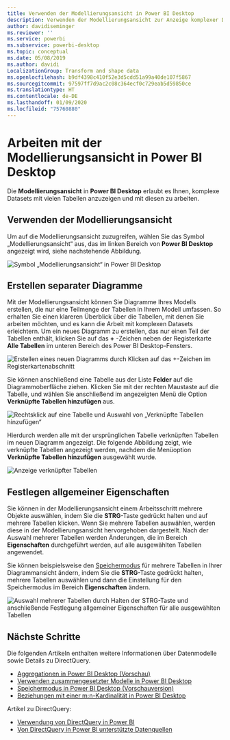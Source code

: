 ```yaml
---
title: Verwenden der Modellierungsansicht in Power BI Desktop
description: Verwenden der Modellierungsansicht zur Anzeige komplexer Datasets in einem visuellen Format in Power BI Desktop
author: davidiseminger
ms.reviewer: ''
ms.service: powerbi
ms.subservice: powerbi-desktop
ms.topic: conceptual
ms.date: 05/08/2019
ms.author: davidi
LocalizationGroup: Transform and shape data
ms.openlocfilehash: b9df4398c410f52e3d5cdd51a99a40de107f5867
ms.sourcegitcommit: 97597ff7d9ac2c08c364ecf0c729eab5d59850ce
ms.translationtype: HT
ms.contentlocale: de-DE
ms.lasthandoff: 01/09/2020
ms.locfileid: "75760880"
---
```

# <a name="work-with-modeling-view-in-power-bi-desktop"></a>Arbeiten mit der Modellierungsansicht in Power BI Desktop

Die **Modellierungsansicht** in **Power BI Desktop** erlaubt es Ihnen, komplexe Datasets mit vielen Tabellen anzuzeigen und mit diesen zu arbeiten.


## <a name="using-modeling-view"></a>Verwenden der Modellierungsansicht

Um auf die Modellierungsansicht zuzugreifen, wählen Sie das Symbol „Modellierungsansicht“ aus, das im linken Bereich von **Power BI Desktop** angezeigt wird, siehe nachstehende Abbildung.

![Symbol „Modellierungsansicht“ in Power BI Desktop](media/desktop-modeling-view/modeling-view_02.png)

## <a name="creating-separate-diagrams"></a>Erstellen separater Diagramme

Mit der Modellierungsansicht können Sie Diagramme Ihres Modells erstellen, die nur eine Teilmenge der Tabellen in Ihrem Modell umfassen. So erhalten Sie einen klareren Überblick über die Tabellen, mit denen Sie arbeiten möchten, und es kann die Arbeit mit komplexen Datasets erleichtern. Um ein neues Diagramm zu erstellen, das nur einen Teil der Tabellen enthält, klicken Sie auf das **+** -Zeichen neben der Registerkarte **Alle Tabellen** im unteren Bereich des Power BI Desktop-Fensters.

![Erstellen eines neuen Diagramms durch Klicken auf das +-Zeichen im Registerkartenabschnitt](media/desktop-modeling-view/modeling-view_03.png)

Sie können anschließend eine Tabelle aus der Liste **Felder** auf die Diagrammoberfläche ziehen. Klicken Sie mit der rechten Maustaste auf die Tabelle, und wählen Sie anschließend im angezeigten Menü die Option **Verknüpfte Tabellen hinzufügen** aus.

![Rechtsklick auf eine Tabelle und Auswahl von „Verknüpfte Tabellen hinzufügen“](media/desktop-modeling-view/modeling-view_04.png)

Hierdurch werden alle mit der ursprünglichen Tabelle verknüpften Tabellen im neuen Diagramm angezeigt. Die folgende Abbildung zeigt, wie verknüpfte Tabellen angezeigt werden, nachdem die Menüoption **Verknüpfte Tabellen hinzufügen** ausgewählt wurde.

![Anzeige verknüpfter Tabellen](media/desktop-modeling-view/modeling-view_05.png)

## <a name="setting-common-properties"></a>Festlegen allgemeiner Eigenschaften

Sie können in der Modellierungsansicht einem Arbeitsschritt mehrere Objekte auswählen, indem Sie die **STRG**-Taste gedrückt halten und auf mehrere Tabellen klicken. Wenn Sie mehrere Tabellen auswählen, werden diese in der Modellierungsansicht hervorgehoben dargestellt. Nach der Auswahl mehrerer Tabellen werden Änderungen, die im Bereich **Eigenschaften** durchgeführt werden, auf alle ausgewählten Tabellen angewendet.

Sie können beispielsweise den [Speichermodus](desktop-storage-mode.md) für mehrere Tabellen in Ihrer Diagrammansicht ändern, indem Sie die **STRG**-Taste gedrückt halten, mehrere Tabellen auswählen und dann die Einstellung für den Speichermodus im Bereich **Eigenschaften** ändern.

![Auswahl mehrerer Tabellen durch Halten der STRG-Taste und anschließende Festlegung allgemeiner Eigenschaften für alle ausgewählten Tabellen](media/desktop-modeling-view/modeling-view_06.png)


## <a name="next-steps"></a>Nächste Schritte

Die folgenden Artikeln enthalten weitere Informationen über Datenmodelle sowie Details zu DirectQuery.

* [Aggregationen in Power BI Desktop (Vorschau)](desktop-aggregations.md)
* [Verwenden zusammengesetzter Modelle in Power BI Desktop](desktop-composite-models.md)
* [Speichermodus in Power BI Desktop (Vorschauversion)](desktop-storage-mode.md)
* [Beziehungen mit einer m:n-Kardinalität in Power BI Desktop](desktop-many-to-many-relationships.md)


Artikel zu DirectQuery:

* [Verwendung von DirectQuery in Power BI](desktop-directquery-about.md)
* [Von DirectQuery in Power BI unterstützte Datenquellen](desktop-directquery-data-sources.md)
